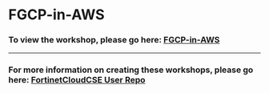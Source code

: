 <h1>FGCP-in-AWS</h1><h3>To view the workshop, please go here: <a href="https://fortinetcloudcse.github.io/FGCP-in-AWS/">FGCP-in-AWS</a></h3><hr><h3>For more information on creating these workshops, please go here: <a href="https://fortinetcloudcse.github.io/UserRepo/">FortinetCloudCSE User Repo</a></h3>